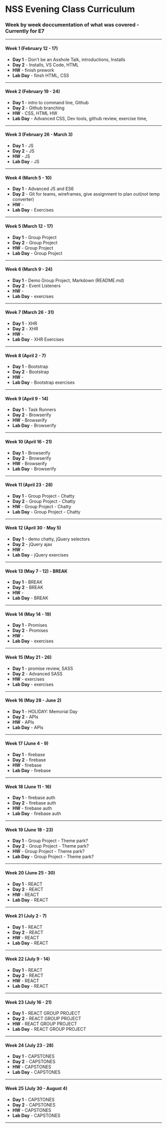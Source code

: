 # NSS Evening Class Curriculum


### Week by week doccumentation of what was covered - Currently for E7


***

#### Week 1 (February 12 - 17)
* **Day 1** - Don't be an Asshole Talk, introductions, Installs
* **Day 2** - Installs, VS Code, HTML
* **HW** - finish prework
* **Lab Day** - finsh HTML, CSS

***

#### Week 2 (February 19 - 24)
* **Day 1** - intro to command line, Github
* **Day 2** - Github branching
* **HW** - CSS, HTML HW
* **Lab Day** - Advanced CSS, Dev tools,  github review, exercise time, 

***

#### Week 3 (February 26 - March 3)
* **Day 1** - JS
* **Day 2** - JS
* **HW** - JS
* **Lab Day** - JS

***

#### Week 4 (March 5 - 10)
* **Day 1** - Advanced JS and ES6
* **Day 2** -  Git for teams, wireframes, give assignment to plan out(not temp converter)
* **HW** - 
* **Lab Day** - Exercises

***

#### Week 5 (March 12 - 17)
* **Day 1** - Group Project
* **Day 2** - Group Project
* **HW** - Group Project
* **Lab Day** - Group Project

***

#### Week 6 (March 9 - 24)
* **Day 1** - Demo Group Project, Markdown (README.md)
* **Day 2** -  Event Listeners
* **HW** - 
* **Lab Day** - exercises

***

#### Week 7 (March 26 - 31)
* **Day 1** - XHR
* **Day 2** - XHR
* **HW** - 
* **Lab Day** - XHR Exercises

***

#### Week 8 (April 2 - 7)
* **Day 1** - Bootstrap
* **Day 2** - Bootstrap
* **HW** - 
* **Lab Day** - Bootstrap exercises

***

#### Week 9 (April 9 - 14)
* **Day 1** - Task Runners
* **Day 2** - Browserify
* **HW** - Browserify
* **Lab Day** - Browserify

***

#### Week 10 (April 16 - 21)
* **Day 1** - Browserify
* **Day 2** - Browserify
* **HW** - Browserify
* **Lab Day** - Browserify

***
#### Week 11 (April 23 - 28)
* **Day 1** - Group Project - Chatty
* **Day 2** - Group Project - Chatty
* **HW** - Group Project - Chatty
* **Lab Day** - Group Project - Chatty

***

#### Week 12 (April 30 - May 5)
* **Day 1** - demo chatty, jQuery selectors
* **Day 2** - jQuery ajax
* **HW** - 
* **Lab Day** - jQuery exercises

***

#### Week 13 (May 7 - 12) - BREAK
* **Day 1** - BREAK
* **Day 2** - BREAK
* **HW** - 
* **Lab Day** - BREAK

***

#### Week 14 (May 14 - 19)
* **Day 1** - Promises
* **Day 2** - Promises
* **HW** - 
* **Lab Day** - exercises

***

#### Week 15 (May 21 - 26)
* **Day 1** - promise review, SASS
* **Day 2** - Advanced SASS
* **HW** - exercises
* **Lab Day** - exercises

***

#### Week 16 (May 28 - June 2)
* **Day 1** - HOLIDAY: Memorial Day
* **Day 2** - APIs
* **HW** - APIs
* **Lab Day** - APIs 

***

#### Week 17 (June 4 - 9)
* **Day 1** - firebase
* **Day 2** - firebase
* **HW** - firebase
* **Lab Day** - firebase

***

#### Week 18 (June 11 - 16)
* **Day 1** - firebase auth
* **Day 2** - firebase auth
* **HW** - firebase auth
* **Lab Day** - firebase auth

***

#### Week 19 (June 18 - 23)
* **Day 1** - Group Project - Theme park?
* **Day 2** - Group Project - Theme park?
* **HW** - Group Project - Theme park?
* **Lab Day** - Group Project - Theme park?

***

#### Week 20 (June 25 - 30)
* **Day 1** - REACT
* **Day 2** - REACT
* **HW** - REACT
* **Lab Day** - REACT

***


#### Week 21 (July 2 - 7)
* **Day 1** - REACT
* **Day 2** - REACT
* **HW** - REACT
* **Lab Day** - REACT

***

#### Week 22 (July 9 - 14)
* **Day 1** - REACT
* **Day 2** - REACT
* **HW** - REACT
* **Lab Day** - REACT

***

#### Week 23 (July 16 - 21)
* **Day 1** - REACT GROUP PROJECT
* **Day 2** - REACT GROUP PROJECT
* **HW** - REACT GROUP PROJECT
* **Lab Day** - REACT GROUP PROJECT

***

#### Week 24 (July 23 - 28)
* **Day 1** - CAPSTONES
* **Day 2** - CAPSTONES
* **HW** - CAPSTONES
* **Lab Day** - CAPSTONES

***

#### Week 25 (July 30 - August 4)
* **Day 1** - CAPSTONES
* **Day 2** - CAPSTONES
* **HW** - CAPSTONES
* **Lab Day** - CAPSTONES

***

